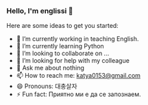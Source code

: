 ### Hello, I'm englissi 👋


Here are some ideas to get you started:

- 🔭 I’m currently working in teaching English.
- 🌱 I’m currently learning Python
- 👯 I’m looking to collaborate on ...
- 🤔 I’m looking for help with my colleague
- 💬 Ask me about nothing
- 📫 How to reach me: katya0153@gmail.com
- 😄 Pronouns: 대충살자
- ⚡ Fun fact: Приятно ми е да се запознаем.

